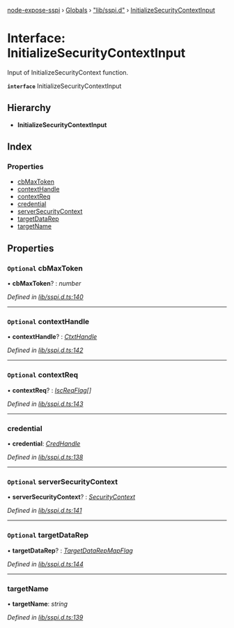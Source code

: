 [node-expose-sspi](../README.md) › [Globals](../globals.md) › ["lib/sspi.d"](../modules/_lib_sspi_d_.md) › [InitializeSecurityContextInput](_lib_sspi_d_.initializesecuritycontextinput.md)

# Interface: InitializeSecurityContextInput

Input of InitializeSecurityContext function.

**`interface`** InitializeSecurityContextInput

## Hierarchy

* **InitializeSecurityContextInput**

## Index

### Properties

* [cbMaxToken](_lib_sspi_d_.initializesecuritycontextinput.md#optional-cbmaxtoken)
* [contextHandle](_lib_sspi_d_.initializesecuritycontextinput.md#optional-contexthandle)
* [contextReq](_lib_sspi_d_.initializesecuritycontextinput.md#optional-contextreq)
* [credential](_lib_sspi_d_.initializesecuritycontextinput.md#credential)
* [serverSecurityContext](_lib_sspi_d_.initializesecuritycontextinput.md#optional-serversecuritycontext)
* [targetDataRep](_lib_sspi_d_.initializesecuritycontextinput.md#optional-targetdatarep)
* [targetName](_lib_sspi_d_.initializesecuritycontextinput.md#targetname)

## Properties

### `Optional` cbMaxToken

• **cbMaxToken**? : *number*

*Defined in [lib/sspi.d.ts:140](https://github.com/jlguenego/node-expose-sspi/blob/133c769/lib/sspi.d.ts#L140)*

___

### `Optional` contextHandle

• **contextHandle**? : *[CtxtHandle](_lib_sspi_d_.ctxthandle.md)*

*Defined in [lib/sspi.d.ts:142](https://github.com/jlguenego/node-expose-sspi/blob/133c769/lib/sspi.d.ts#L142)*

___

### `Optional` contextReq

• **contextReq**? : *[IscReqFlag](../modules/_lib_flags_index_d_.md#iscreqflag)[]*

*Defined in [lib/sspi.d.ts:143](https://github.com/jlguenego/node-expose-sspi/blob/133c769/lib/sspi.d.ts#L143)*

___

###  credential

• **credential**: *[CredHandle](_lib_sspi_d_.credhandle.md)*

*Defined in [lib/sspi.d.ts:138](https://github.com/jlguenego/node-expose-sspi/blob/133c769/lib/sspi.d.ts#L138)*

___

### `Optional` serverSecurityContext

• **serverSecurityContext**? : *[SecurityContext](_lib_sspi_d_.securitycontext.md)*

*Defined in [lib/sspi.d.ts:141](https://github.com/jlguenego/node-expose-sspi/blob/133c769/lib/sspi.d.ts#L141)*

___

### `Optional` targetDataRep

• **targetDataRep**? : *[TargetDataRepMapFlag](../modules/_lib_flags_index_d_.md#targetdatarepmapflag)*

*Defined in [lib/sspi.d.ts:144](https://github.com/jlguenego/node-expose-sspi/blob/133c769/lib/sspi.d.ts#L144)*

___

###  targetName

• **targetName**: *string*

*Defined in [lib/sspi.d.ts:139](https://github.com/jlguenego/node-expose-sspi/blob/133c769/lib/sspi.d.ts#L139)*
